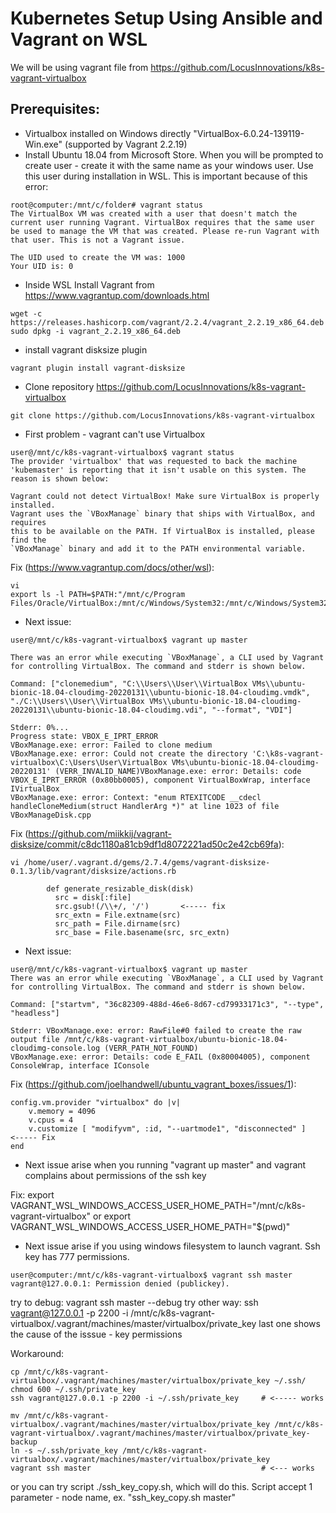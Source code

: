 # Kubernetes Setup Using Ansible and Vagrant on WSL
We will be using vagrant file from https://github.com/LocusInnovations/k8s-vagrant-virtualbox

## Prerequisites:
- Virtualbox installed on Windows directly "VirtualBox-6.0.24-139119-Win.exe" (supported by Vagrant 2.2.19) 
- Install Ubuntu 18.04 from Microsoft Store. When you will be prompted to create user - create it with the same name as your windows user. Use this user during installation in WSL. This is important because of this error:
```
root@computer:/mnt/c/folder# vagrant status
The VirtualBox VM was created with a user that doesn't match the
current user running Vagrant. VirtualBox requires that the same user
be used to manage the VM that was created. Please re-run Vagrant with
that user. This is not a Vagrant issue.

The UID used to create the VM was: 1000
Your UID is: 0
```  
- Inside WSL Install Vagrant from https://www.vagrantup.com/downloads.html
```
wget -c https://releases.hashicorp.com/vagrant/2.2.4/vagrant_2.2.19_x86_64.deb
sudo dpkg -i vagrant_2.2.19_x86_64.deb
```
- install vagrant disksize plugin  
```
vagrant plugin install vagrant-disksize
```
- Clone repository https://github.com/LocusInnovations/k8s-vagrant-virtualbox
```
git clone https://github.com/LocusInnovations/k8s-vagrant-virtualbox
```
- First problem - vagrant can't use Virtualbox
```
user@/mnt/c/k8s-vagrant-virtualbox$ vagrant status
The provider 'virtualbox' that was requested to back the machine
'kubemaster' is reporting that it isn't usable on this system. The
reason is shown below:

Vagrant could not detect VirtualBox! Make sure VirtualBox is properly installed.
Vagrant uses the `VBoxManage` binary that ships with VirtualBox, and requires
this to be available on the PATH. If VirtualBox is installed, please find the
`VBoxManage` binary and add it to the PATH environmental variable.
```
Fix (https://www.vagrantup.com/docs/other/wsl): 
```
vi 
export ls -l PATH=$PATH:"/mnt/c/Program Files/Oracle/VirtualBox:/mnt/c/Windows/System32:/mnt/c/Windows/System32/WindowsPowerShell/v1.0/"
```
- Next issue:
```
user@/mnt/c/k8s-vagrant-virtualbox$ vagrant up master

There was an error while executing `VBoxManage`, a CLI used by Vagrant
for controlling VirtualBox. The command and stderr is shown below.

Command: ["clonemedium", "C:\\Users\\User\\VirtualBox VMs\\ubuntu-bionic-18.04-cloudimg-20220131\\ubuntu-bionic-18.04-cloudimg.vmdk", "./C:\\Users\\User\\VirtualBox VMs\\ubuntu-bionic-18.04-cloudimg-20220131\\ubuntu-bionic-18.04-cloudimg.vdi", "--format", "VDI"]

Stderr: 0%...
Progress state: VBOX_E_IPRT_ERROR
VBoxManage.exe: error: Failed to clone medium
VBoxManage.exe: error: Could not create the directory 'C:\k8s-vagrant-virtualbox\C:\Users\User\VirtualBox VMs\ubuntu-bionic-18.04-cloudimg-20220131' (VERR_INVALID_NAME)VBoxManage.exe: error: Details: code VBOX_E_IPRT_ERROR (0x80bb0005), component VirtualBoxWrap, interface IVirtualBox
VBoxManage.exe: error: Context: "enum RTEXITCODE __cdecl handleCloneMedium(struct HandlerArg *)" at line 1023 of file VBoxManageDisk.cpp
```
Fix (https://github.com/miikkij/vagrant-disksize/commit/c8dc1180a81cb9df1d8072221ad50c2e42cb69fa):
```
vi /home/user/.vagrant.d/gems/2.7.4/gems/vagrant-disksize-0.1.3/lib/vagrant/disksize/actions.rb

        def generate_resizable_disk(disk)
          src = disk[:file]
          src.gsub!(/\\+/, '/')       <----- fix
          src_extn = File.extname(src)
          src_path = File.dirname(src)
          src_base = File.basename(src, src_extn)
```
- Next issue:
```
user@/mnt/c/k8s-vagrant-virtualbox$ vagrant up master
There was an error while executing `VBoxManage`, a CLI used by Vagrant
for controlling VirtualBox. The command and stderr is shown below.

Command: ["startvm", "36c82309-488d-46e6-8d67-cd79933171c3", "--type", "headless"]

Stderr: VBoxManage.exe: error: RawFile#0 failed to create the raw output file /mnt/c/k8s-vagrant-virtualbox/ubuntu-bionic-18.04-cloudimg-console.log (VERR_PATH_NOT_FOUND)
VBoxManage.exe: error: Details: code E_FAIL (0x80004005), component ConsoleWrap, interface IConsole
```
Fix (https://github.com/joelhandwell/ubuntu_vagrant_boxes/issues/1):
```
config.vm.provider "virtualbox" do |v|
    v.memory = 4096
    v.cpus = 4
    v.customize [ "modifyvm", :id, "--uartmode1", "disconnected" ]      <----- Fix
end
```
- Next issue arise when you running "vagrant up master" and vagrant complains about permissions of the ssh key

Fix:
export VAGRANT_WSL_WINDOWS_ACCESS_USER_HOME_PATH="/mnt/c/k8s-vagrant-virtualbox"
or
export VAGRANT_WSL_WINDOWS_ACCESS_USER_HOME_PATH="$(pwd)"
- Next issue arise if you using windows filesystem to launch vagrant. Ssh key has 777 permissions.
```
user@computer:/mnt/c/k8s-vagrant-virtualbox$ vagrant ssh master
vagrant@127.0.0.1: Permission denied (publickey).
```
try to debug:    vagrant ssh master --debug
try other way:   ssh vagrant@127.0.0.1 -p 2200 -i /mnt/c/k8s-vagrant-virtualbox/.vagrant/machines/master/virtualbox/private_key
last one shows the cause of the isssue - key permissions

Workaround:
```
cp /mnt/c/k8s-vagrant-virtualbox/.vagrant/machines/master/virtualbox/private_key ~/.ssh/
chmod 600 ~/.ssh/private_key
ssh vagrant@127.0.0.1 -p 2200 -i ~/.ssh/private_key     # <----- works

mv /mnt/c/k8s-vagrant-virtualbox/.vagrant/machines/master/virtualbox/private_key /mnt/c/k8s-vagrant-virtualbox/.vagrant/machines/master/virtualbox/private_key-backup
ln -s ~/.ssh/private_key /mnt/c/k8s-vagrant-virtualbox/.vagrant/machines/master/virtualbox/private_key
vagrant ssh master                                      # <--- works
```
or you can try script ./ssh_key_copy.sh, which will do this. Script accept 1 parameter - node name, ex. "ssh_key_copy.sh master"

